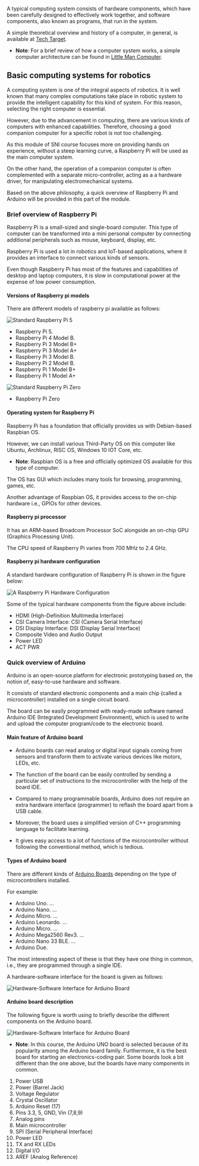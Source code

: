A typical computing system consists of hardware components, which have been carefully designed to effectively work together, and software components, also known as programs, that run in the system.

A simple theoretical overview and history of a computer, in general, is available at [Tech Target](https://www.techtarget.com/searchwindowsserver/definition/system).
 
- **Note**: For a brief review of how a computer system works, a simple computer architecture can be found in [Little Man Computer](https://www.101computing.net/LMC/#).

## Basic computing systems for robotics

A computing system is one of the integral aspects of robotics. It is well known that many complex computations take place in robotic system to provide the intelligent capability for this kind of system. For this reason, selecting the right computer is essential. 

However, due to the advancement in computing, there are various kinds of computers with enhanced capabilities. Therefore, choosing a good companion computer for a specific robot is not too challenging. 

As this module of SNI course focuses more on providing hands on experience, without a steep learning curve, a Raspberry Pi will be used as the main computer system. 

On the other hand, the operation of a companion computer is often complemented with a separate micro-controller, acting as a a hardware driver, for manipulating electromechanical systems. 

Based on the above philosophy, a quick overview of Raspberry Pi and Arduino will be provided in this part of the module.

### Brief overview of Raspberry Pi

Raspberry Pi is a small-sized and single-board computer. This type of computer can be transformed into a mini personal computer by connecting additional peripherals such as mouse, keyboard, display, etc.

Raspberry Pi is used a lot in robotics and IoT-based applications, where it provides an interface to connect various kinds of sensors.

Even though Raspberry Pi has most of the features and capabilities of desktop and laptop computers, it is slow in computational power at the expense of low power consumption.

#### Versions of Raspberry pi models
 
There are different models of raspberry pi available as follows:

![Standard Raspberry Pi 5](../figures/pi_five.png)

- Raspberry Pi 5.
- Raspberry Pi 4 Model B.
- Raspberry Pi 3 Model B+
- Raspberry Pi 3 Model A+
- Raspberry Pi 3 Model B.
- Raspberry Pi 2 Model B.
- Raspberry Pi 1 Model B+
- Raspberry Pi 1 Model A+

![Standard Raspberry Pi Zero](../figures/pi_zero.png)

- Raspberry Pi Zero

#### Operating system for Raspberry Pi

Raspberry Pi has a foundation that officially provides us with Debian-based Raspbian OS.

However, we can install various Third-Party OS on this computer like Ubuntu, Archlinux, RISC OS, Windows 10 IOT Core, etc. 

- **Note**: Raspbian OS is a free and officially optimized OS available for this type of computer. 

The OS has GUI which includes many tools for browsing, programming, games, etc. 

Another advantage of Raspbian OS, it provides access to the on-chip hardware i.e., GPIOs for other devices. 

#### Raspberry pi processor

It has an ARM-based Broadcom Processor SoC alongside an on-chip GPU (Graphics Processing Unit).

The CPU speed of Raspberry Pi varies from 700 MHz to 2.4 GHz.

#### Raspberry pi hardware configuration

A standard hardware configuration of Raspberry Pi is shown in the figure below:

![A Raspberry Pi Hardware Configuration](../figures/pi_five_hardware_conf.png)

Some of the typical hardware components from the figure above include:

- HDMI (High-Definition Multimedia Interface)
- CSI Camera Interface: CSI (Camera Serial Interface)
- DSI Display Interface: DSI (Display Serial Interface)
- Composite Video and Audio Output
- Power LED
- ACT PWR

### Quick overview of Arduino

Arduino is an open-source platform for electronic prototyping based on, the notion of, easy-to-use hardware and software. 

It consists of standard electronic components and a main chip (called a microcontroller) installed on a single circuit board. 

The board can be easily programmed with ready-made software named Arduino IDE (Integrated Development Environment), which is used to write and upload the computer program/code to the electronic board.

#### Main feature of Arduino board

- Arduino boards can read analog or digital input signals coming from sensors and transform them to activate various devices like motors, LEDs, etc.

- The function of the board can be easily controlled by sending a particular set of instructions to the microcontroller with the help of the board IDE.

- Compared to many programmable boards, Arduino does not require an extra hardware interface (programmer) to reflash the board apart from a USB cable.

- Moreover, the board uses a simplified version of C++ programming language to facilitate learning.

- It gives easy access to a lot of functions of the microcontroller without following the conventional method, which is tedious.

#### Types of Arduino board

There are different kinds of [Arduino Boards](https://docs.arduino.cc/hardware/) depending on the type of microcontrollers installed. 

For example:

- Arduino Uno. ...
- Arduino Nano. ...
- Arduino Micro. ...
- Arduino Leonardo. ...
- Arduino Micro. ...
- Arduino Mega2560 Rev3. ...
- Arduino Nano 33 BLE. ...
- Arduino Due.

The most interesting aspect of these is that they have one thing in common, i.e., they are programmed through a single IDE.

A hardware-software interface for the board is given as follows:

![Hardware-Software Interface for Arduino Board](../figures/arduino_hardware_software.png)

#### Arduino board description

The following figure is worth using to briefly describe the different components on the Arduino board.  

![Hardware-Software Interface for Arduino Board](../figures/arduino_board_description.png)

- **Note**: In this course, the Arduino UNO board is selected because of its popularity among the Arduino board family.
Furthermore, it is the best board for starting an electronics-coding pair. Some boards look a bit different than the one above, but the boards have many components in common.

1. Power USB
2. Power (Barrel Jack)
3. Voltage Regulator
4. Crystal Oscillator
5. Arduino Reset (17)
6. Pins 3.3, 5, GND, Vin (7,8,9) 
10. Analog pins
11. Main microcontroller
12. SPI (Serial Peripheral Interface)
13. Power LED 
14. TX and RX LEDs
15. Digital I/O
16. AREF (Analog Reference)